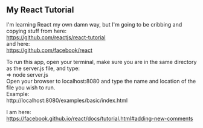 ## My React Tutorial

I'm learning React my own damn way, but I'm going to be cribbing and copying stuff from here:  
https://github.com/reactjs/react-tutorial  
and here:  
https://github.com/facebook/react  

To run this app, open your terminal, make sure you are in the same directory as the server.js file, and type:  
=> node server.js  
Open your browser to localhost:8080 and type the name and location of the file you wish to run.  
Example:  
http://localhost:8080/examples/basic/index.html

I am here:  
https://facebook.github.io/react/docs/tutorial.html#adding-new-comments
